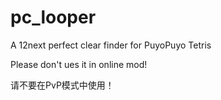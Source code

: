 # pc_looper
A 12next perfect clear finder for PuyoPuyo Tetris

Please don't ues it in online mod!

请不要在PvP模式中使用！
